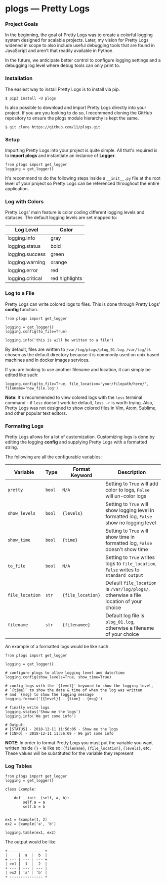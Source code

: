 # plogs — Pretty Logs


### Project Goals
In the beginning, the goal of Pretty Logs was to create a colorful logging system designed for scalable projects. Later,
my vision for Pretty Logs widened in scope to also include useful debugging tools that are found in JavaScript and
aren't that readily available in Python.

In the future, we anticipate better control to configure logging settings and a debugging log level where debug tools
can only print to.


### Installation
The easiest way to install Pretty Logs is to install via pip.

```
$ pip3 install -U plogs
```

Is also possible to download and import Pretty Logs directly into your project. If you are you looking to do so, I
recommend cloning the GitHub repository to ensure the plogs module hierarchy is kept the same.

```
$ git clone https://github.com/11/plogs.git
```


### Setup

Importing Pretty Logs into your project is quite simple. All that's required is to <b>import plogs</b> and instantiate an instance of <b>Logger</b>.

```python3
from plogs import get_logger
logging = get_logger()
```

It's recommend to do the following steps inside a `__init__.py` file at the root level of your project so Pretty Logs can be referenced throughout the entire application.


### Log with Colors

Pretty Logs' main feature is color coding different logging levels and statuses. The default logging levels are set mapped to:

| Log Level         | Color |
| ---               | --- |
| logging.info	    | gray |
| logging.status	| bold |
| logging.success	| green |
| logging.warning	| orange |
| logging.error     | red |
| logging.critical	| red highlights |


### Log to a File
Pretty Logs can write colored logs to files. This is done through Pretty Logs' <b>config</b> function.

```python3
from plogs import get_logger

logging = get_logger()
logging.config(to_file=True)

logging.info('this is will be written to a file')
```

By default, files are written to `/var/log/plogs/plog_01.log`. `/var/log/` is chosen as the default directory because it is commonly used on unix based machines and in
docker images services.

If you are looking to use another filename and location, it can simply be edited like such:

```python3
logging.config(to_file=True, file_location='your/filepath/here/', filename='new_file.log')
```

<b>Note</b>: It's recommended to view colored logs with the `less` terminal command - if `less` doesn't work be default, `less -r` is worth trying. Also, Pretty Logs
was not designed to show colored files in Vim, Atom, Sublime, and other popular text editors.



### Formating Logs

Pretty Logs allows for a lot of customization. Customizing logs is done by editing the logging <b>config</b> and supplying Pretty Logs with a formatted string.

The following are all the configurable variables:


| Variable        | Type   | Format Keyword    | Description |
| ---             | ---    | ---               | ---         |
| `pretty`        | `bool` | `N/A`             | Setting to `True` will add color to logs, `False` will un-color logs |
| `show_levels`   | `bool` | `{levels}`        | Setting to `True` will show logging level in formatted log, `False` show no logging level |
| `show_time`     | `bool` | `{time}`          | Setting to `True` will show time in formatted log, `False` doesn't show time |
| `to_file`       | `bool` | `N/A`             | Setting to `True` writes logs to `file_location`, `False` writes to `standard output` |
| `file_location` | `str`  | `{file_location}` | Default `file_location` is `/var/log/plogs/`, otherwise a file location of your choice |
| `filename`      | `str`  | `{filenamee}`     | Default log file is `plog_01.log`, otherwise a filename of your choice |


An example of a formatted logs would be like such:

```python3
from plogs import get_logger

logging = get_logger()

# configure plogs to allow logging level and date/time
logging.config(show_levels=True, show_time=True)

# config logs with the `{level}` keyword to show the logging level,
# `{time}` to show the date & time of when the log was written
# and `{msg} to show the logging message
logging.format('[{level}] - {time} - {msg}')

# finally write logs
logging.status('Show me the logs')
logging.info('We got some info')

# Output:
# [STATUS] - 2018-12-11 11:56:05 - Show me the logs
# [INFO] - 2018-12-11 11:56:09 - We got some info
```

<b>NOTE</b>: In order to format Pretty Logs you must put the variable you want written inside `{}` - ie like so: `{filename}`, `{file_location}`, `{levels}`, etc.
These values will be substituted for the variable they represent


### Log Tables
```python3
from plogs import get_logger
logging = get_logger()

class Example:

    def __init__(self, a, b):
        self.a = a
        self.b = b


ex1 = Example(1, 2)
ex2 = Example('a', 'b')

logging.table(ex1, ex2)
```
The output would be like
```
+ --------------- +
|     |  a  |  b  |
+ --- | --- | --- +
| ex1 |  1  |  2  |
+ --- | --- | --- |
| ex2 | 'a' | 'b' |
+ --------------- +
```
